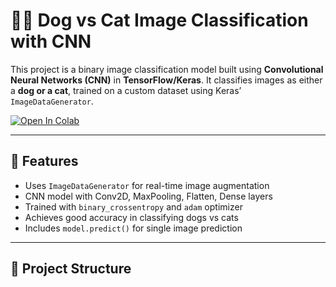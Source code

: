 # 🐶🐱 Dog vs Cat Image Classification with CNN

This project is a binary image classification model built using **Convolutional Neural Networks (CNN)** in **TensorFlow/Keras**. It classifies images as either a **dog or a cat**, trained on a custom dataset using Keras’ `ImageDataGenerator`.

[![Open In Colab](https://colab.research.google.com/assets/colab-badge.svg)](https://colab.research.google.com/drive/18DD-u0XGjWjL_OFoJmQzfE-4eoW1iBt0?usp=sharing)

---

## 🚀 Features

- Uses `ImageDataGenerator` for real-time image augmentation
- CNN model with Conv2D, MaxPooling, Flatten, Dense layers
- Trained with `binary_crossentropy` and `adam` optimizer
- Achieves good accuracy in classifying dogs vs cats
- Includes `model.predict()` for single image prediction

---

## 📁 Project Structure


